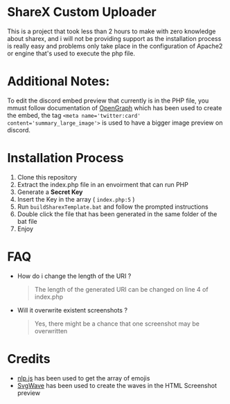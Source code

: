 # **ShareX Custom Uploader**
 This is a project that took less than 2 hours to make with zero knowledge about sharex, and i will not be providing support as the installation process is really easy and problems only take place in the configuration of  Apache2 or  engine that's used to execute the php file.

# Additional Notes: 

To edit the discord embed preview that currently is in the PHP file, you mmust follow documentation of [OpenGraph](https://ogp.me/) which has been used to create the embed, the tag ```<meta name='twitter:card' content='summary_large_image'>``` is used to have a bigger image preview on discord.

# Installation Process

1. Clone this repository
2. Extract the index.php file in an envoirment that can run PHP
3. Generate a **Secret Key**
4. Insert the Key in the array ( `index.php:5` )
5. Run `buildSharexTemplate.bat` and follow the prompted instructions
6. Double click the file that has been generated in the same folder of the bat file
7. Enjoy

# FAQ

* How do i change the length of the URI ?
    > The length of the generated URI can be changed on line 4 of index.php
* Will it overwrite existent screenshots ?
    > Yes, there might be a chance that one screenshot may be overwritten

# Credits

* [nlp.js](https://github.com/axa-group/nlp.js) has been used to get the array of emojis
* [SvgWave](https://svgwave.in/) has been used to create the waves in the HTML Screenshot preview
